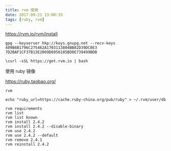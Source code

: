 ```yaml
---
title: rvm 使用
date: 2017-09-21 13:00:33
tags: [ruby, rvm]
---
```


<https://rvm.io/rvm/install>

```
gpg --keyserver hkp://keys.gnupg.net --recv-keys 409B6B1796C275462A1703113804BB82D39DC0E3 7D2BAF1CF37B13E2069D6956105BD0E739499BDB

\curl -sSL https://get.rvm.io | bash
```

使用 ruby 镜像

<https://ruby.taobao.org/>

<!--more-->

`rvm`

```
echo "ruby_url=https://cache.ruby-china.org/pub/ruby" > ~/.rvm/user/db

rvm requirements
rvm list
rvm list known
rvm install 2.4.2
rvm install 2.4.2 --disable-binary
rvm use 2.4.2
rvm use 2.4.2 --default
rvm remove 2.4.1
rvm reinstall 2.4.2
```

